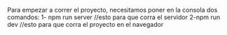 Para empezar a correr el proyecto, necesitamos poner en la consola dos comandos:
1- npm run server //esto para que corra el servidor
2-npm run dev //esto para que corra el proyecto en el navegador
